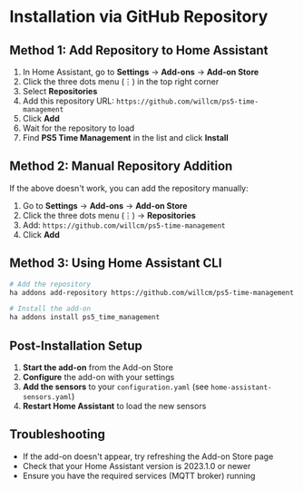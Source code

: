 # Installation via GitHub Repository

## Method 1: Add Repository to Home Assistant

1. In Home Assistant, go to **Settings** → **Add-ons** → **Add-on Store**
2. Click the three dots menu (⋮) in the top right corner
3. Select **Repositories**
4. Add this repository URL: `https://github.com/willcm/ps5-time-management`
5. Click **Add**
6. Wait for the repository to load
7. Find **PS5 Time Management** in the list and click **Install**

## Method 2: Manual Repository Addition

If the above doesn't work, you can add the repository manually:

1. Go to **Settings** → **Add-ons** → **Add-on Store**
2. Click the three dots menu (⋮) → **Repositories**
3. Add: `https://github.com/willcm/ps5-time-management`
4. Click **Add**

## Method 3: Using Home Assistant CLI

```bash
# Add the repository
ha addons add-repository https://github.com/willcm/ps5-time-management

# Install the add-on
ha addons install ps5_time_management
```

## Post-Installation Setup

1. **Start the add-on** from the Add-on Store
2. **Configure** the add-on with your settings
3. **Add the sensors** to your `configuration.yaml` (see `home-assistant-sensors.yaml`)
4. **Restart Home Assistant** to load the new sensors

## Troubleshooting

- If the add-on doesn't appear, try refreshing the Add-on Store page
- Check that your Home Assistant version is 2023.1.0 or newer
- Ensure you have the required services (MQTT broker) running

